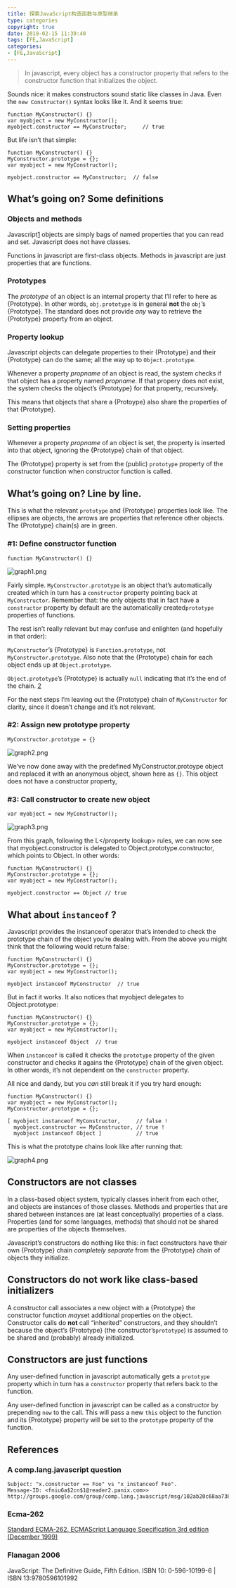 ```yaml
---
title: 探索JavaScript构造函数与原型继承
type: categories
copyright: true
date: 2019-02-15 11:39:40
tags: [FE,JavaScript]
categories: 
- [FE,JavaScript]
---
```


> In javascript, every object has a constructor property that refers to the constructor function that initializes the object.

Sounds nice: it makes constructors sound static like classes in Java. Even the `new Constructor()` syntax looks like it. And it seems true:

```
function MyConstructor() {}
var myobject = new MyConstructor();
myobject.constructor == MyConstructor;     // true
```

But life isn’t that simple:

```
function MyConstructor() {}
MyConstructor.prototype = {};
var myobject = new MyConstructor();

myobject.constructor == MyConstructor;  // false
```

## What’s going on? Some definitions



### Objects and methods

Javascript[1](https://zeekat.nl/articles/constructors-considered-mildly-confusing.html#fn.1) objects are simply bags of named properties that you can read and set. Javascript does not have classes.

Functions in javascript are first-class objects. Methods in javascript are just properties that are functions.

### Prototypes

The *prototype* of an object is an internal property that I’ll refer to here as {Prototype}. In other words, `obj.prototype` is in general **not** the `obj`’s {Prototype}. The standard does not provide *any* way to retrieve the {Prototype} property from an object.

### Property lookup

Javascript objects can delegate properties to their {Prototype} and their {Prototype} can do the same; all the way up to `Object.prototype`.

Whenever a property *propname* of an object is read, the system checks if that object has a property named *propname*. If that propery does not exist, the system checks the object’s {Prototype} for that property, recursively.

This means that objects that share a {Protoype} also share the properties of that {Prototype}.

### Setting properties

Whenever a property *propname* of an object is set, the property is inserted into that object, ignoring the {Prototype} chain of that object.

The {Prototype} property is set from the (public) `prototype` property of the constructor function when constructor function is called.

## What’s going on? Line by line.

This is what the relevant `prototype` and {Prototype} properties look like. The ellipses are objects, the arrows are properties that reference other objects. The {Prototype} chain(s) are in green.

### #1: Define constructor function

```
function MyConstructor() {}
```

![graph1.png](https://zeekat.nl/articles/graph1.png)

Fairly simple. `MyConstructor.prototype` is an object that’s automatically created which in turn has a `constructor` property pointing back at `MyConstructor`. Remember that: the only objects that in fact have a `constructor` property by default are the automatically created`prototype` properties of functions.

The rest isn’t really relevant but may confuse and enlighten (and hopefully in that order):

`MyConstructor`’s {Prototype} is `Function.prototype`, not `MyConstructor.prototype`. Also note that the {Prototype} chain for each object ends up at `Object.prototype`.

`Object.prototype`’s {Prototype} is actually `null` indicating that it’s the end of the chain. [2](https://zeekat.nl/articles/constructors-considered-mildly-confusing.html#fn.2)

For the next steps I’m leaving out the {Prototype} chain of `MyConstructor` for clarity, since it doesn’t change and it’s not relevant.

### #2: Assign new prototype property

```
MyConstructor.prototype = {}
```

![graph2.png](https://zeekat.nl/articles/graph2.png)

We’ve now done away with the predefined MyConstructor.protoype object and replaced it with an anonymous object, shown here as `{}`. This object does not have a constructor property,

### #3: Call constructor to create new object

```
var myobject = new MyConstructor();
```

![graph3.png](https://zeekat.nl/articles/graph3.png)

From this graph, following the L</property lookup> rules, we can now see that myobject.constructor is delegated to Object.prototype.constructor, which points to Object. In other words:

```
function MyConstructor() {}
MyConstructor.prototype = {};
var myobject = new MyConstructor();

myobject.constructor == Object // true
```

## What about `instanceof` ?

Javascript provides the instanceof operator that’s intended to check the prototype chain of the object you’re dealing with. From the above you might think that the following would return false:

```
function MyConstructor() {}
MyConstructor.prototype = {};
var myobject = new MyConstructor();

myobject instanceof MyConstructor  // true
```

But in fact it works. It also notices that myobject delegates to Object.prototype:

```
function MyConstructor() {}
MyConstructor.prototype = {};
var myobject = new MyConstructor();

myobject instanceof Object  // true
```

When `instanceof` is called it checks the `prototype` property of the given constructor and checks it agains the {Prototype} chain of the given object. In other words, it’s not dependent on the `constructor` property.

All nice and dandy, but you *can* still break it if you try hard enough:

```
function MyConstructor() {}
var myobject = new MyConstructor();
MyConstructor.prototype = {};

[ myobject instanceof MyConstructor,     // false !
  myobject.constructor == MyConstructor, // true !
  myobject instanceof Object ]           // true
```

This is what the prototype chains look like after running that:

![graph4.png](https://zeekat.nl/articles/graph4.png)

## Constructors are not classes

In a class-based object system, typically classes inherit from each other, and objects are instances of those classes. Methods and properties that are shared between instances are (at least conceptually) properties of a class. Properties (and for some languages, methods) that should not be shared are properties of the objects themselves.

Javascript’s constructors do nothing like this: in fact constructors have their own {Prototype} chain *completely separate* from the {Prototype} chain of objects they initialize.

## Constructors do not work like class-based initializers

A constructor call associates a new object with a {Prototype} the constructor function *may*set additional properties on the object. Constructor calls do **not** call “inherited” constructors, and they shouldn’t because the object’s {Prototype} (the constructor’s`prototype`) is assumed to be shared and (probably) already initialized.

## Constructors are just functions

Any user-defined function in javascript automatically gets a `prototype` property which in turn has a `constructor` property that refers back to the function.

Any user-defined function in javascript can be called as a constructor by prepending `new` to the call. This will pass a new `this` object to the function and its {Prototype} property will be set to the `prototype` property of the function.

## References



### A comp.lang.javascript question

```
Subject: "x.constructor == Foo" vs "x instanceof Foo".
Message-ID: <fniu6a$2cn$1@reader2.panix.com>>
http://groups.google.com/group/comp.lang.javascript/msg/102ab20c68aa738f
```

### Ecma-262

[Standard ECMA-262. ECMAScript Language Specification 3rd edition (December 1999)](http://www.ecma-international.org/publications/standards/Ecma-262.htm)

### Flanagan 2006

JavaScript: The Definitive Guide, Fifth Edition. ISBN 10: 0-596-10199-6 | ISBN 13:9780596101992
